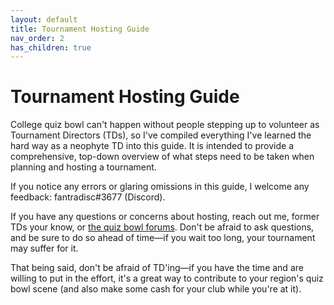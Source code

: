 ```yaml
---
layout: default
title: Tournament Hosting Guide
nav_order: 2
has_children: true
---
```


# Tournament Hosting Guide

College quiz bowl can't happen without people stepping up to volunteer as Tournament Directors (TDs), so I've compiled everything I've learned the hard way as a neophyte TD into this guide. It is intended to provide a comprehensive, top-down overview of what steps need to be taken when planning and hosting a tournament. 

If you notice any errors or glaring omissions in this guide, I welcome any feedback: fantradisc#3677 (Discord). 

If you have any questions or concerns about hosting, reach out me, former TDs your know, or [the quiz bowl forums](https://hsquizbowl.org/forums/). Don't be afraid to ask questions, and be sure to do so ahead of time—if you wait too long, your tournament may suffer for it.

That being said, don't be afraid of TD'ing—if you have the time and are willing to put in the effort, it's a great way to contribute to your region's quiz bowl scene (and also make some cash for your club while you're at it).

